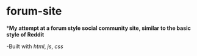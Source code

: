 # forum-site 

***My attempt at a forum style social community site, similar to the basic style of Reddit**

-Built with *html*, *js*, *css*
